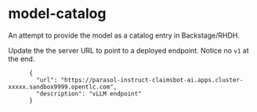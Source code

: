 # model-catalog

An attempt to provide the model as a catalog entry in Backstage/RHDH. 

Update the the server URL to point to a deployed endpoint.  Notice no `v1` at the end.

```
      {
        "url": "https://parasol-instruct-claimsbot-ai.apps.cluster-xxxxx.sandbox9999.opentlc.com",
        "description": "vLLM endpoint"
      }
```



